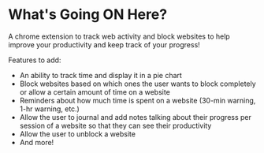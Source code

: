 # What's Going ON Here?
A chrome extension to track web activity and block websites to help improve your productivity and keep track of your progress!

Features to add: 
- An ability to track time and display it in a pie chart
- Block websites based on which ones the user wants to block completely or allow a certain amount of time on a website
- Reminders about how much time is spent on a website (30-min warning, 1-hr warning, etc.)
- Allow the user to journal and add notes talking about their progress per session of a website so that they can see their productivity
- Allow the user to unblock a website
- And more!
